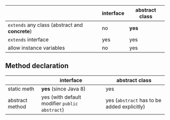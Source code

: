 |                                                   | interface                             | abstract class  |
|---------------------------------------------------|---------------------------------------|-----------------|
|`extends`  any class (abstract and <b>concrete</b>)| no                                    | <b>yes</b>      |
|`extends` interface                                | yes                                   | yes             |                 
|allow instance variables                           | no                                    | yes             |

## Method declaration
|                 | interface               | abstract class                             |
|-----------------|-------------------------|--------------------------------------------|
| static meth     | **yes** (since Java 8)                       | yes                                        | 
| abstract method | yes (with default modifier `public abstract`)| yes (`abstract` has to be added explicitly)|

